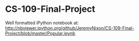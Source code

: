 CS-109-Final-Project
====================
Well formatted iPython notebook at: http://nbviewer.ipython.org/github/JeremyNixon/CS-109-Final-Project/blob/master/Popular.ipynb
